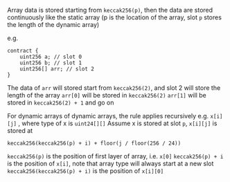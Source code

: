 Array data is stored starting from `keccak256(p)`, then the data are stored continuously like the static array (p is the location of the array, slot `p` stores the length of the dynamic array)

e.g. 
```solidity
contract {
	uint256 a; // slot 0
	uint256 b; // slot 1
	uint256[] arr; // slot 2
}
```

The data of `arr` will stored start from `keccak256(2)`, and slot 2 will store the length of the array
`arr[0]` will be stored in `keccak256(2)`
`arr[1]` will be stored in `keccak256(2) + 1`
and go on

For dynamic arrays of dynamic arrays, the rule applies recursively
e.g. `x[i][j]` , where type of x is `uint24[][]`
Assume x is stored at slot `p`, `x[i][j]` is stored at
```
keccak256(keccak256(p) + i) + floor(j / floor(256 / 24))
```
`keccak256(p)` is the position of first layer of array, i.e. `x[0]`
`keccak256(p) + i` is the position of `x[i]`, note that array type will always start at a new slot
`keccak256(keccak256(p) + i)` is the position of `x[i][0]`